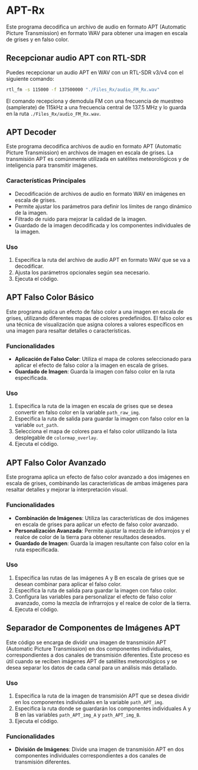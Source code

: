 # APT-Rx
Este programa decodifica un archivo de audio en formato APT (Automatic Picture Transmission) en formato WAV para obtener una imagen en escala de grises y en falso color.

## Recepcionar audio APT con RTL-SDR

Puedes recepcionar un audio APT en WAV con un RTL-SDR v3/v4 con el siguiente comando:
```bash
rtl_fm -s 115000 -f 137500000 "./Files_Rx/audio_FM_Rx.wav"
```
El comando recepciona y demodula FM con una frecuencia de muestreo (samplerate) de 115kHz a una frecuencia central de 137.5 MHz y lo guarda en la ruta `./Files_Rx/audio_FM_Rx.wav`.


## APT Decoder

Este programa decodifica archivos de audio en formato APT (Automatic Picture Transmission) en archivos de imagen en escala de grises. La transmisión APT es comúnmente utilizada en satélites meteorológicos y de inteligencia para transmitir imágenes.

### Características Principales

- Decodificación de archivos de audio en formato WAV en imágenes en escala de grises.
- Permite ajustar los parámetros para definir los límites de rango dinámico de la imagen.
- Filtrado de ruido para mejorar la calidad de la imagen.
- Guardado de la imagen decodificada y los componentes individuales de la imagen.

### Uso

1. Especifica la ruta del archivo de audio APT en formato WAV que se va a decodificar.
2. Ajusta los parámetros opcionales según sea necesario.
3. Ejecuta el código.

## APT Falso Color Básico

Este programa aplica un efecto de falso color a una imagen en escala de grises, utilizando diferentes mapas de colores predefinidos. El falso color es una técnica de visualización que asigna colores a valores específicos en una imagen para resaltar detalles o características.

### Funcionalidades

- **Aplicación de Falso Color**: Utiliza el mapa de colores seleccionado para aplicar el efecto de falso color a la imagen en escala de grises.
- **Guardado de Imagen**: Guarda la imagen con falso color en la ruta especificada.

### Uso

1. Especifica la ruta de la imagen en escala de grises que se desea convertir en falso color en la variable `path_raw_img`.
2. Especifica la ruta de salida para guardar la imagen con falso color en la variable `out_path`.
3. Selecciona el mapa de colores para el falso color utilizando la lista desplegable de `colormap_overlay`.
4. Ejecuta el código.

## APT Falso Color Avanzado

Este programa aplica un efecto de falso color avanzado a dos imágenes en escala de grises, combinando las características de ambas imágenes para resaltar detalles y mejorar la interpretación visual.

### Funcionalidades

- **Combinación de Imágenes**: Utiliza las características de dos imágenes en escala de grises para aplicar un efecto de falso color avanzado.
- **Personalización Avanzada**: Permite ajustar la mezcla de infrarrojos y el realce de color de la tierra para obtener resultados deseados.
- **Guardado de Imagen**: Guarda la imagen resultante con falso color en la ruta especificada.

### Uso

1. Especifica las rutas de las imágenes A y B en escala de grises que se desean combinar para aplicar el falso color.
2. Especifica la ruta de salida para guardar la imagen con falso color.
3. Configura las variables para personalizar el efecto de falso color avanzado, como la mezcla de infrarrojos y el realce de color de la tierra.
4. Ejecuta el código.

## Separador de Componentes de Imágenes APT

Este código se encarga de dividir una imagen de transmisión APT (Automatic Picture Transmission) en dos componentes individuales, correspondientes a dos canales de transmisión diferentes. Este proceso es útil cuando se reciben imágenes APT de satélites meteorológicos y se desea separar los datos de cada canal para un análisis más detallado.

### Uso

1. Especifica la ruta de la imagen de transmisión APT que se desea dividir en los componentes individuales en la variable `path_APT_img`.
2. Especifica la ruta donde se guardarán los componentes individuales A y B en las variables `path_APT_img_A` y `path_APT_img_B`.
3. Ejecuta el código.

### Funcionalidades

- **División de Imágenes**: Divide una imagen de transmisión APT en dos componentes individuales correspondientes a dos canales de transmisión diferentes.
